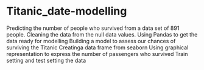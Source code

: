 # Titanic_date-modelling
Predicting the number of people who survived from a data set of 891 people. 
Cleaning the data from the null data values.
Using Pandas to get the data ready for modelling
Building a model to assess our chances of surviving the Titanic
Creatinga data frame from seaborn
Using graphical representation to express the number of passengers who survived
Train setting and test setting the data
